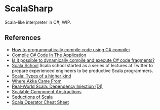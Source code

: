 # ScalaSharp

Scala-like interpreter in C#, WIP.

## References

- [How to programmatically compile code using C# compiler](http://support.microsoft.com/kb/304655)
- [Compile C# Code In The Application](http://stackoverflow.com/questions/7944036/compile-c-sharp-code-in-the-application)
- [Is it possible to dynamically compile and execute C# code fragments?](http://stackoverflow.com/questions/826398/is-it-possible-to-dynamically-compile-and-execute-c-sharp-code-fragments)
- [Scala School](http://twitter.github.io/scala_school/) Scala school started as a series of lectures at Twitter to prepare experienced engineers to be productive Scala programmers. 
- [Scala: Types of a higher kind](http://blogs.atlassian.com/2013/09/scala-types-of-a-higher-kind/)
- [Where Akka Came From](http://letitcrash.com/post/40599293211/where-akka-came-from)
- [Real-World Scala: Dependency Injection (DI)](http://jonasboner.com/2008/10/06/real-world-scala-dependency-injection-di/)
- [Scalable Component Abstractions](http://lampwww.epfl.ch/~odersky/papers/ScalableComponent.pdf)
- [Seductions of Scala](http://polyglotprogramming.com/papers/SeductionsOfScala.pdf)
- [Scala Operator Cheat Sheet](http://jim-mcbeath.blogspot.com.ar/2008/12/scala-operator-cheat-sheet.html)


